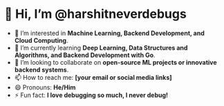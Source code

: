 # 👋 Hi, I’m @harshitneverdebugs

- 👀 I’m interested in **Machine Learning, Backend Development, and Cloud Computing**.
- 🌱 I’m currently learning **Deep Learning, Data Structures and Algorithms, and Backend Development with Go**.
- 💞️ I’m looking to collaborate on **open-source ML projects or innovative backend systems**.
- 📫 How to reach me: **[your email or social media links]**
- 😄 Pronouns: **He/Him**
- ⚡ Fun fact: **I love debugging so much, I never debug!**

<!---
harshitneverdebugs/harshitneverdebugs is a ✨ special ✨ repository because its `README.md` (this file) appears on your GitHub profile.
You can click the Preview link to take a look at your changes.
--->
